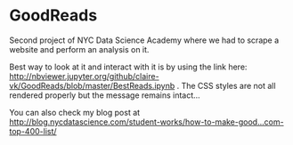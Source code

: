 # GoodReads
Second project of NYC Data Science Academy where we had to scrape a website and perform an analysis on it.

Best way to look at it and interact with it is by using the link here: http://nbviewer.jupyter.org/github/claire-vk/GoodReads/blob/master/BestReads.ipynb . The CSS styles are not all rendered properly but the message remains intact...

You can also check my blog post at http://blog.nycdatascience.com/student-works/how-to-make-good…com-top-400-list/